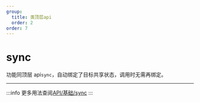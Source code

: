 ```yaml
---
group:
  title: 类顶层api
  order: 2
order: 7
---
```


# sync

功能同顶层 api`sync`，自动绑定了目标共享状态，调用时无需再绑定。

---

:::info
更多用法查阅[API/基础/sync](/api/base/sync)
:::
